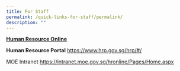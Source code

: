 ```yaml
---
title: For Staff
permalink: /quick-links-for-staff/permalink/
description: ""
---
```

[**Human Resource Online**](https://intranet.moe.gov.sg/hronline/Pages/Home.aspx)

**Human Resource Portal**
https://www.hrp.gov.sg/hrp/#/

MOE Intranet
https://intranet.moe.gov.sg/hronline/Pages/Home.aspx